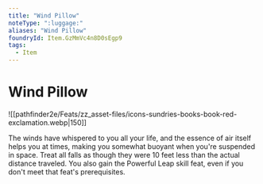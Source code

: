 ```yaml
---
title: "Wind Pillow"
noteType: ":luggage:"
aliases: "Wind Pillow"
foundryId: Item.GzMmVc4n8D0sEgp9
tags:
  - Item
---
```


# Wind Pillow
![[pathfinder2e/Feats/zz_asset-files/icons-sundries-books-book-red-exclamation.webp|150]]

The winds have whispered to you all your life, and the essence of air itself helps you at times, making you somewhat buoyant when you're suspended in space. Treat all falls as though they were 10 feet less than the actual distance traveled. You also gain the Powerful Leap skill feat, even if you don't meet that feat's prerequisites.

